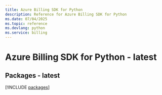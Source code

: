 ```yaml
---
title: Azure Billing SDK for Python
description: Reference for Azure Billing SDK for Python
ms.date: 07/04/2025
ms.topic: reference
ms.devlang: python
ms.service: billing
---
```

# Azure Billing SDK for Python - latest
## Packages - latest
[!INCLUDE [packages](billing-index.md)]